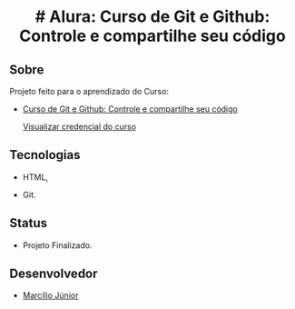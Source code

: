 <h1 align="center">
# Alura: Curso de Git e Github: Controle e compartilhe seu código
</h1> 

## Sobre

Projeto feito para o aprendizado do Curso:

- [Curso de Git e Github: Controle e compartilhe seu código](https://cursos.alura.com.br/course/git-github-controle-de-versao)

    [Visualizar credencial do curso](https://mjr0019.000webhostapp.com/documents/alura/cursos/git-Alura.pdf)

## Tecnologias

- HTML,

- Git.

## Status

- Projeto Finalizado.

## Desenvolvedor

- [Marcílio Júnior](https://github.com/MJr0019)
